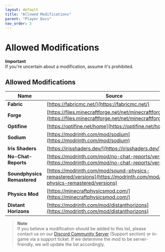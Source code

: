 ```yaml
---
layout: default
title: "Allowed Modifications"
parent: "Player Docs"
nav_order: 3
---
```


# Allowed Modifications


**Important**  
If you're uncertain about a modification, assume it's prohibited.


## Allowed Modifications

| **Name**                | **Source**                                                                 |
|-------------------------|-----------------------------------------------------------------------------|
| **Fabric**              | [https://fabricmc.net/](https://fabricmc.net/)                               |
| **Forge**               | [https://files.minecraftforge.net/net/minecraftforge/forge/](https://files.minecraftforge.net/net/minecraftforge/forge/) |
| **Optifine**            | [https://optifine.net/home](https://optifine.net/home)                      |
| **Sodium**              | [https://modrinth.com/mod/sodium](https://modrinth.com/mod/sodium)           |
| **Iris Shaders**        | [https://irisshaders.dev/](https://irisshaders.dev/)                        |
| **No-Chat-Reports**     | [https://modrinth.com/mod/no-chat-reports/versions](https://modrinth.com/mod/no-chat-reports/versions) |
| **Soundphysics Remastered** | [https://modrinth.com/mod/sound-physics-remastered/versions](https://modrinth.com/mod/sound-physics-remastered/versions) |
| **Physics Mod**         | [https://minecraftphysicsmod.com/](https://minecraftphysicsmod.com/)        |
| **Distant Horizons**         | [https://modrinth.com/mod/distanthorizons](https://modrinth.com/mod/distanthorizons)        |

> **Note**  
> If you believe a modification should be added to this list, please contact us on our [Discord Community Server](https://ifheroes.de/discord) (Support section) or in-game via a support ticket. If we determine the mod to be server-friendly, we will update the list accordingly.
